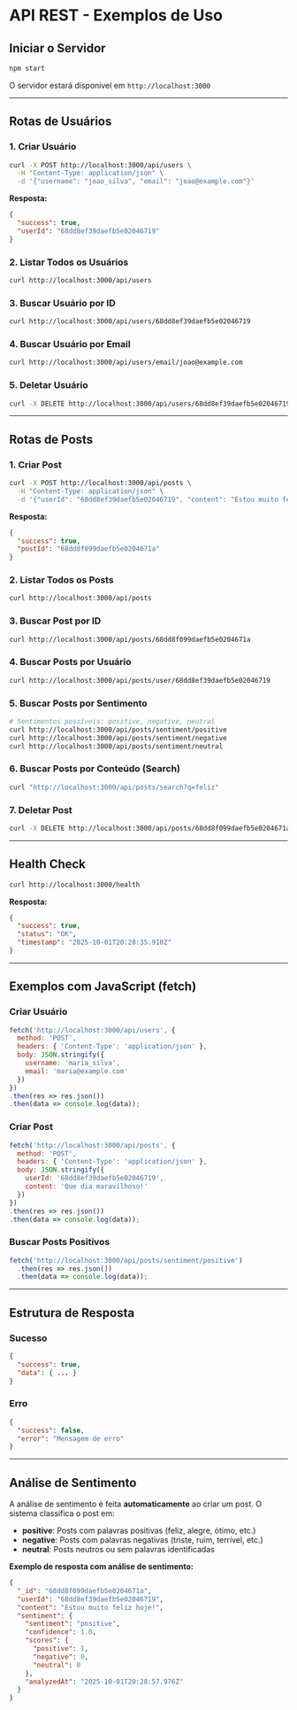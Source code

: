 # API REST - Exemplos de Uso

## Iniciar o Servidor

```bash
npm start
```

O servidor estará disponível em `http://localhost:3000`

---

## Rotas de Usuários

### 1. Criar Usuário
```bash
curl -X POST http://localhost:3000/api/users \
  -H "Content-Type: application/json" \
  -d '{"username": "joao_silva", "email": "joao@example.com"}'
```

**Resposta:**
```json
{
  "success": true,
  "userId": "68dd8ef39daefb5e02046719"
}
```

### 2. Listar Todos os Usuários
```bash
curl http://localhost:3000/api/users
```

### 3. Buscar Usuário por ID
```bash
curl http://localhost:3000/api/users/68dd8ef39daefb5e02046719
```

### 4. Buscar Usuário por Email
```bash
curl http://localhost:3000/api/users/email/joao@example.com
```

### 5. Deletar Usuário
```bash
curl -X DELETE http://localhost:3000/api/users/68dd8ef39daefb5e02046719
```

---

## Rotas de Posts

### 1. Criar Post
```bash
curl -X POST http://localhost:3000/api/posts \
  -H "Content-Type: application/json" \
  -d '{"userId": "68dd8ef39daefb5e02046719", "content": "Estou muito feliz hoje!"}'
```

**Resposta:**
```json
{
  "success": true,
  "postId": "68dd8f099daefb5e0204671a"
}
```

### 2. Listar Todos os Posts
```bash
curl http://localhost:3000/api/posts
```

### 3. Buscar Post por ID
```bash
curl http://localhost:3000/api/posts/68dd8f099daefb5e0204671a
```

### 4. Buscar Posts por Usuário
```bash
curl http://localhost:3000/api/posts/user/68dd8ef39daefb5e02046719
```

### 5. Buscar Posts por Sentimento
```bash
# Sentimentos possíveis: positive, negative, neutral
curl http://localhost:3000/api/posts/sentiment/positive
curl http://localhost:3000/api/posts/sentiment/negative
curl http://localhost:3000/api/posts/sentiment/neutral
```

### 6. Buscar Posts por Conteúdo (Search)
```bash
curl "http://localhost:3000/api/posts/search?q=feliz"
```

### 7. Deletar Post
```bash
curl -X DELETE http://localhost:3000/api/posts/68dd8f099daefb5e0204671a
```

---

## Health Check

```bash
curl http://localhost:3000/health
```

**Resposta:**
```json
{
  "success": true,
  "status": "OK",
  "timestamp": "2025-10-01T20:28:35.910Z"
}
```

---

## Exemplos com JavaScript (fetch)

### Criar Usuário
```javascript
fetch('http://localhost:3000/api/users', {
  method: 'POST',
  headers: { 'Content-Type': 'application/json' },
  body: JSON.stringify({
    username: 'maria_silva',
    email: 'maria@example.com'
  })
})
.then(res => res.json())
.then(data => console.log(data));
```

### Criar Post
```javascript
fetch('http://localhost:3000/api/posts', {
  method: 'POST',
  headers: { 'Content-Type': 'application/json' },
  body: JSON.stringify({
    userId: '68dd8ef39daefb5e02046719',
    content: 'Que dia maravilhoso!'
  })
})
.then(res => res.json())
.then(data => console.log(data));
```

### Buscar Posts Positivos
```javascript
fetch('http://localhost:3000/api/posts/sentiment/positive')
  .then(res => res.json())
  .then(data => console.log(data));
```

---

## Estrutura de Resposta

### Sucesso
```json
{
  "success": true,
  "data": { ... }
}
```

### Erro
```json
{
  "success": false,
  "error": "Mensagem de erro"
}
```

---

## Análise de Sentimento

A análise de sentimento é feita **automaticamente** ao criar um post. O sistema classifica o post em:

- **positive**: Posts com palavras positivas (feliz, alegre, ótimo, etc.)
- **negative**: Posts com palavras negativas (triste, ruim, terrível, etc.)
- **neutral**: Posts neutros ou sem palavras identificadas

**Exemplo de resposta com análise de sentimento:**
```json
{
  "_id": "68dd8f099daefb5e0204671a",
  "userId": "68dd8ef39daefb5e02046719",
  "content": "Estou muito feliz hoje!",
  "sentiment": {
    "sentiment": "positive",
    "confidence": 1.0,
    "scores": {
      "positive": 1,
      "negative": 0,
      "neutral": 0
    },
    "analyzedAt": "2025-10-01T20:28:57.976Z"
  }
}
```

